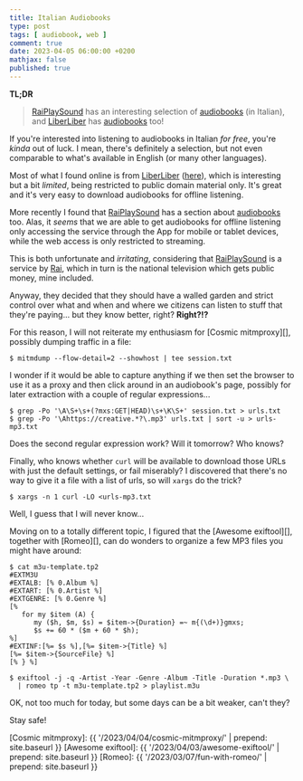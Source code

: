 ```yaml
---
title: Italian Audiobooks
type: post
tags: [ audiobook, web ]
comment: true
date: 2023-04-05 06:00:00 +0200
mathjax: false
published: true
---
```


**TL;DR**

> [RaiPlaySound][] has an interesting selection of [audiobooks][rps-ab] (in
> Italian), and [LiberLiber][] has [audiobooks][ll-ab] too!

If you're interested into listening to audiobooks in Italian *for free*,
you're *kinda* out of luck. I mean, there's definitely a selection, but not
even comparable to what's available in English (or many other languages).

Most of what I found online is from [LiberLiber][] ([here][ll-ab]), which is
interesting but a bit *limited*, being restricted to public domain material
only. It's great and it's very easy to download audiobooks for offline
listening.

More recently I found that [RaiPlaySound][] has a section about
[audiobooks][rps-ab] too. Alas, it *seems* that we are able to get
audiobooks for offline listening only accessing the service through the App
for mobile or tablet devices, while the web access is only restricted to
streaming.

This is both unfortunate and *irritating*, considering that [RaiPlaySound][]
is a service by [Rai][], which in turn is the national television which gets
public money, mine included.

Anyway, they decided that they should have a walled garden and strict
control over what and when and where we citizens can listen to stuff that
they're paying... but they know better, right? **Right?!?**

For this reason, I will not reiterate my enthusiasm for [Cosmic
mitmproxy][], possibly dumping traffic in a file:

```
$ mitmdump --flow-detail=2 --showhost | tee session.txt
```

I wonder if it would be able to capture anything if we then set the browser
to use it as a proxy and then click around in an audiobook's page, possibly
for later extraction with a couple of regular expressions...

```
$ grep -Po '\A\S+\s+(?mxs:GET|HEAD)\s+\K\S+' session.txt > urls.txt
$ grep -Po '\Ahttps://creative.*?\.mp3' urls.txt | sort -u > urls-mp3.txt
```

Does the second regular expression work? Will it tomorrow? Who knows?

Finally, who knows whether `curl` will be available to download those URLs
with just the default settings, or fail miserably? I discovered that there's
no way to give it a file with a list of urls, so will `xargs` do the trick?

```
$ xargs -n 1 curl -LO <urls-mp3.txt
```

Well, I guess that I will never know...

Moving on to a totally different topic, I figured that the [Awesome
exiftool][], together with [Romeo][], can do wonders to organize a few MP3
files you might have around:

```
$ cat m3u-template.tp2
#EXTM3U
#EXTALB: [% 0.Album %]
#EXTART: [% 0.Artist %]
#EXTGENRE: [% 0.Genre %]
[%
   for my $item (A) {
      my ($h, $m, $s) = $item->{Duration} =~ m{(\d+)}gmxs;
      $s += 60 * ($m + 60 * $h);
%]
#EXTINF:[%= $s %],[%= $item->{Title} %]
[%= $item->{SourceFile} %]
[% } %]

$ exiftool -j -q -Artist -Year -Genre -Album -Title -Duration *.mp3 \
  | romeo tp -t m3u-template.tp2 > playlist.m3u
```

OK, not too much for today, but some days can be a bit weaker, can't they?

Stay safe!

[RaiPlaySound]: https://www.raiplaysound.it/
[rps-ab]: https://www.raiplaysound.it/programmi/adaltavoce/audiolibri
[LiberLiber]: https://www.liberliber.it/
[ll-ab]: https://www.liberliber.it/online/opere/audiolibri/
[Rai]: https://www.rai.it/
[Cosmic mitmproxy]: {{ '/2023/04/04/cosmic-mitmproxy/' | prepend: site.baseurl }}
[Awesome exiftool]: {{ '/2023/04/03/awesome-exiftool/' | prepend: site.baseurl }}
[Romeo]: {{ '/2023/03/07/fun-with-romeo/' | prepend: site.baseurl }}

